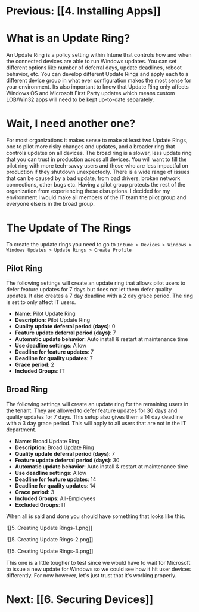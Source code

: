 # Previous: [[4. Installing Apps]]

# What is an Update Ring?

An Update Ring is a policy setting within Intune that controls how and when the connected devices are able to run Windows updates. You can set different options like number of deferral days, update deadlines, reboot behavior, etc. You can develop different Update Rings and apply each to a different device group in what ever configuration makes the most sense for your environment. Its also important to know that Update Ring only affects Windows OS and Microsoft First Party updates which means custom LOB/Win32 apps will need to be kept up-to-date separately.

# Wait, I need another one?

For most organizations it makes sense to make at least two Update Rings, one to pilot more risky changes and updates, and a broader ring that controls updates on all devices. The broad ring is a slower, less update ring that you can trust in production across all devices. You will want to fill the pilot ring with more tech-savvy users and those who are less impactful on production if they shutdown unexpectedly. There is a wide range of issues that can be caused by a bad update, from bad drivers, broken network connections, other bugs etc. Having a pilot group protects the rest of the organization from experiencing these disruptions. I decided for my environment I would make all members of the IT team the pilot group and everyone else is in the broad group. 

# The Update of The Rings

To create the update rings you need to go to `Intune > Devices > Windows > Windows Updates > Update Rings > Create Profile` 

## Pilot Ring

The following settings will create an update ring that allows pilot users to defer feature updates for 7 days but does not let them defer quality updates. It also creates a 7 day deadline with a 2 day grace period. The ring is set to only affect IT users.

- **Name**: Pilot Update Ring
- **Description**: Pilot Update Ring
- **Quality update deferral period (days)**: 0
- **Feature update deferral period (days)**: 7
- **Automatic update behavior**: Auto install & restart at maintenance time
- **Use deadline settings**: Allow
- **Deadline for feature updates**: 7
- **Deadline for quality updates**: 7
- **Grace period**: 2
- **Included Groups**: IT

## Broad Ring

The following settings will create an update ring for the remaining users in the tenant. They are allowed to defer feature updates for 30 days and quality updates for 7 days. This setup also gives them a 14 day deadline with a 3 day grace period. This will apply to all users that are not in the IT department.

- **Name**: Broad Update Ring
- **Description**: Broad Update Ring
- **Quality update deferral period (days)**: 7
- **Feature update deferral period (days)**: 30
- **Automatic update behavior**: Auto install & restart at maintenance time
- **Use deadline settings**: Allow
- **Deadline for feature updates**: 14
- **Deadline for quality updates**: 14
- **Grace period**: 3
- **Included Groups**: All-Employees 
- **Excluded Groups**: IT

When all is said and done you should have something that looks like this.

![[5. Creating Update Rings-1.png]]

![[5. Creating Update Rings-2.png]]

![[5. Creating Update Rings-3.png]]

This one is a little tougher to test since we would have to wait for Microsoft to issue a new update for Windows so we could see how it hit user devices differently. For now however, let's just trust that it's working properly.

# Next: [[6. Securing Devices]]
